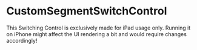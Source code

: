 # CustomSegmentSwitchControl

This Switching Control is exclusively made for iPad usage only.
Running it on iPhone might affect the UI rendering a bit and would require changes accordingly!
 
